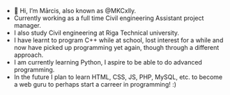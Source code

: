 - 👋 Hi, I’m Mārcis, also known as @MKCxlly.
- Currently working as a full time Civil engineering Assistant project manager.
- I also study Civil engineering at Riga Technical university.
- I have learnt to program C++ while at school, lost interest for a while and now have picked up programming yet again, though through a different approach.
- I am currently learning Python, I aspire to be able to do advanced programming.
- In the future I plan to learn HTML, CSS, JS, PHP, MySQL, etc. to become a web guru to perhaps start a carreer in programming! :)
